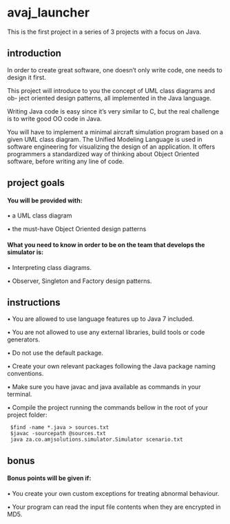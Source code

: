 # avaj_launcher
This is the first project in a series of 3 projects with a focus on Java.

## introduction
In order to create great software, one doesn’t only write code, one needs to design it first. 

This project will introduce to you the concept of UML class diagrams and ob- ject oriented design patterns, 
all implemented in the Java language. 

Writing Java code is easy since it’s very similar to C, but the real challenge is to write good OO code in Java.

You will have to implement a minimal aircraft simulation program based on a given UML class diagram. The Unified Modeling Language is used in software engineering for visualizing the design of an application. It offers programmers a standardized way of thinking about Object Oriented software, before writing any line of code.

## project goals
#### You will be provided with:
• a UML class diagram

• the must-have Object Oriented design patterns

#### What you need to know in order to be on the team that develops the simulator is:
• Interpreting class diagrams.

• Observer, Singleton and Factory design patterns.

## instructions
• You are allowed to use language features up to Java 7 included.

• You are not allowed to use any external libraries, build tools or code generators.

• Do not use the default package.

• Create your own relevant packages following the Java package naming conventions.

• Make sure you have javac and java available as commands in your terminal.

• Compile the project running the commands bellow in the root of your project folder:

     $find -name *.java > sources.txt
     $javac -sourcepath @sources.txt
     java za.co.amjsolutions.simulator.Simulator scenario.txt

## bonus
#### Bonus points will be given if:

  • You create your own custom exceptions for treating abnormal behaviour.
  
  • Your program can read the input file contents when they are encrypted in MD5.

